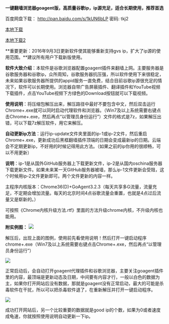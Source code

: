 **一键翻墙浏览器goagent版，高质量谷歌ip，ip源充足，适合长期使用，推荐首选**

百度网盘下载：  http://pan.baidu.com/s/1kUN6bLP 密码: tkj2

[本地下载](https://public.boxcloud.com/d/1/gRsvT9qMn5HN2CvUgO3CscJfC6m93vcb7md6Jb5SoWwbhAYBuYmV19rbSPqhmOH5i87qSuaJmlhIWxAxMbwCeFSb98pfG5yVHn0yWkjb14J4dYQC1P7TIIgpXZetb72iE_q5BR0vpS8_QOMdmg6VQpFp4K8415tIT8kgAyrU0DrIk_UCAD4HzoZNmlzrU0-LTVrralUOMhw25RbFv7YWwaE9CoyoP-xUdQFEuDoFdNijZtB_XQV-wzwEx4x4CatazFVuLRQsN75JARTBx7r0zPKS-OSmC2K1fCFfmC-_LgzqHqn_G7KqXeC_YOv1933mDjq5Xfa39nePnTAyO1fn1_snvXMIsRCxJXKDj9NUZ_63gUPNq7HP5_J8AI_SVIQJ5_P9B37nO5loCZDUOOTKrvIqoO1cA5JqkBqj8b6WPx-km6WwlE-zJy36aiCJviQKplq0hPuWNYji1bbk38TMD-YlUMBE33vcnZXiWm4CqRiJt4BYDcVIR2a8zxwnzrwJWC4alh1Y6It57bQzDPeAFKrrUe83lH7jREGLJVX3J3Bs1XF494eCgyhfRaxaWxc_dsAQ_7gXjzdpWfrFl4OsmFLnBJfZeRIv2KFrLuZHbO7L-LNWzzjOozjFVNfus2BGQCTBalgmXLfa5OCFBsWKho8nR6S1JwxS_OAX1dFZW8vUI0dVEow0R3srYhqRZZsq9pTLpi9LVcJxCK9npy2J7ZlB3aWtpZ9RV4pEB3ruuKERVqFddKGNLHiyv95Qx4QrtkWDLO9gUm2Wp4WOROYTcmzJkFfsLCv6KNiP4eUJtu7Ly_v1wYFq6b5f8l9fyUlpzTKJ5eBLNi7pHT52tY4qSoN5JUKA59T7l0aCIMsJx-4RBf-DGzGrKH0aVRIO3JhQigqjR6NowwJb6GssxNhMFKHfdX_Cwl0AC4Nz7FlXozaWYcOigp7uB9Sh479yvRGdDwUdjcPGv5loKZ7nPigrUYjrl3QWoXiwl9234ZLI31PACt7imOJ57uBKo0bY8KvUtJllR8LqegroReDiPuIvoG852ZgJDiPYiV5Hv92IrVgkl89Q_ahRoeQ05YuKaW20-VzkClZuHBLURSWFqYbTdRoR/download)

[本地下载2](https://sz-yun-ftn.weiyun.com/ftn_handler/f3d95c98f61fa467fadba8c71d0d07e7590580234557c7912110cfd5a3c7d3ef/Chrome49_v2016.9.3.7z?fname=Chrome49_v2016.9.3.7z&from=30111&version=2.0.0.2&uin=2793139492)


**重要更新：2016年9月3日更新软件使其能够重新支持gvs ip，扩大了ip源的使用范围。**建议所有用户下载新版使用。


**软件大致介绍**：本软件是谷歌浏览器配置goagent插件来翻墙上网。主要服务器是谷歌服务器和谷歌ip，众所周知，谷歌服务器抗压强，所以软件使用下来很稳定，未来如果谷歌服务器所提供的appid服务一直免费，结合目前谷歌ip源很充足的情况下，软件可以长期使用。浏览器自带广告屏蔽插件、翻译插件和YouTube视频下载插件，点击YouTube视频下方绿色的Download按钮就可以下载视频。

**使用说明**：将压缩包解压出来，解压路径中最好不要包含中文，然后双击运行Chrome+.exe就可以同时启动代理软件和浏览器。（Win7及以上系统需要右键点击Chrome+.exe，然后再点“以管理员身份运行”）文件的格式是7z，如果解压出错，可以下载7z解压软件，用它来解压。

**自动更新ip方法**：运行ip-update文件夹里面的ip-1或ip-2文件，然后重启Chrome+.exe，更新成功后黑框翻墙插件顶端的日期会变成最新ip的日期。云端会不定期更新ip，不好用的时候记得用此方法。（如果之前的ip你用的很顺畅，可以不用更新）

**说明**：ip-1是从国外GitHub服务器上下载更新文件，ip-2是从国内oschina服务器下载更新文件。如果未来某一天GitHub服务器被墙，那么ip-1文件更新会受阻，这个时候用ip-2文件更新即可。两个文件更新的内容一样。

主程序内核版本：Chrome36(D)+GoAgent3.2.3（每天共享多G流量，流量充足，不定期会增加流量。每天的北京时间4点谷歌流量会重置，也就是4点过后流量又是崭新的。）

可按照《Chrome内核升级方法.rtf》里面的方法升级chrome内核，不升级内核也能用。



**附实例图：**
![](https://raw.githubusercontent.com/Alvin9999/pac2/master/goa%E4%BD%BF%E7%94%A8%E8%AF%B4%E6%98%8E1.png)

解压后，出现上面的图例，使用前先看使用说明！然后打开一键启动程序chrome+.exe（Win7及以上系统需要右键点击Chrome+.exe，然后再点“以管理员身份运行”）

![](https://raw.githubusercontent.com/Alvin9999/pac2/master/goa版使用说明2.png)

正常启动后，会自动打开goagent代理插件和谷歌浏览器，主要关注goagent插件里的内容，最顶端是更新动态及日期，中间要有内容才行，一般以白色的数据为主，如果你打开网站后没有数据，那就是goagent没有正常启动，最大的可能是杀毒软件在干扰，所以可以把杀毒软件退了，在重新解压并打开一键启动程序。

![](https://raw.githubusercontent.com/Alvin9999/pac2/master/goa版使用说明3.png)

成功打开网站后，另一个比较重要的数据就是good ip的个数，如果为0或者速度成龟速，你就按照使用说明自动更新一下ip。